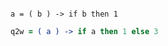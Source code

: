 <pre><code class="coffee">
a = ( b ) -> if b then 1
</code></pre>

```coffee
q2w = ( a ) -> if a then 1 else 3
```

